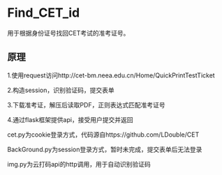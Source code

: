 # Find_CET_id

用于根据身份证号找回CET考试的准考证号。

## 原理

1.使用request访问http://cet-bm.neea.edu.cn/Home/QuickPrintTestTicket

2.构造session，识别验证码，提交表单

3.下载准考证，解压后读取PDF，正则表达式匹配准考证号

4.通过flask框架提供api，接受用户提交并返回

cet.py为cookie登录方式，代码源自https://github.com/LDouble/CET  

BackGround.py为session登录方式，暂时未完成，提交表单后无法登录  

img.py为云打码api的http调用，用于自动识别验证码